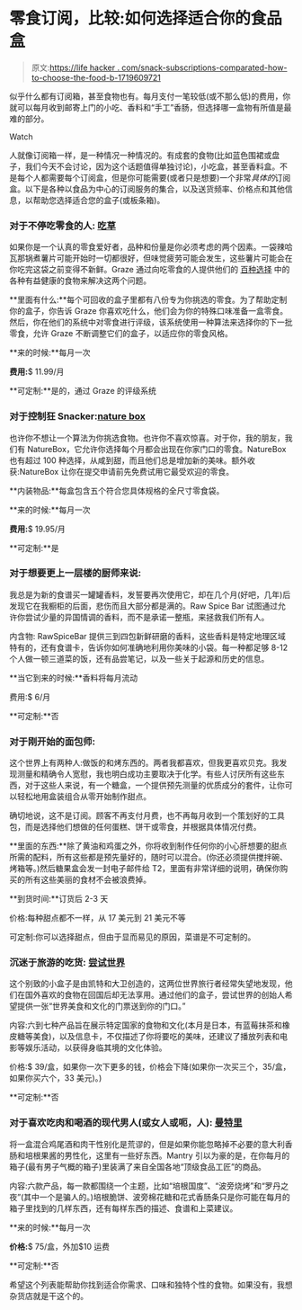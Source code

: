 # 零食订阅，比较:如何选择适合你的食品盒

> 原文:[https://life hacker . com/snack-subscriptions-comparated-how-to-choose-the-food-b-1719609721](https://lifehacker.com/snack-subscriptions-compared-how-to-choose-the-food-b-1719609721)

似乎什么都有订阅箱，甚至食物也有。每月支付一笔较低(或不那么低)的费用，你就可以每月收到邮寄上门的小吃、香料和“手工”香肠，但选择哪一盒物有所值是最难的部分。

Watch

人就像订阅箱一样，是一种情况一种情况的。有成套的食物(比如蓝色围裙或盘子，我们今天不会讨论，因为这个话题值得单独讨论)，小吃盒，甚至香料盒。不是每个人都需要每个订阅盒，但是你可能需要(或者只是想要)一个非常*具体的*订阅盒。以下是各种以食品为中心的订阅服务的集合，以及送货频率、价格点和其他信息，以帮助您选择适合您的盒子(或板条箱)。

### 对于不停吃零食的人: [吃草](https://www.graze.com/us)

如果你是一个认真的零食爱好者，品种和份量是你必须考虑的两个因素。一袋辣哈瓦那锅煮薯片可能开始时一切都很好，但味觉疲劳可能会发生，这些薯片可能会在你吃完这袋之前变得不新鲜。Graze 通过向吃零食的人提供他们的 [百种选择](https://www.graze.com/us/snacks) 中的各种有益健康的食物来解决这两个问题。

**里面有什么:**每个可回收的盒子里都有八份专为你挑选的零食。为了帮助定制你的盒子，你告诉 Graze 你喜欢吃什么，他们会为你的特殊口味准备一盒零食。然后，你在他们的系统中对零食进行评级，该系统使用一种算法来选择你的下一批零食，允许 Graze 不断调整它们的盒子，以适应你的零食风格。

**来的时候:**每月一次

**费用:**$ 11.99/月

**可定制:**是的，通过 Graze 的评级系统

### 对于控制狂 Snacker:[nature box](https://naturebox.com/)

也许你不想让一个算法为你挑选食物。也许你不喜欢惊喜。对于你，我的朋友，我们有 NatureBox，它允许你选择每个月都会出现在你家门口的零食。NatureBox 也有超过 100 种选择，从咸到甜，而且他们总是增加新的美味。额外收获:NatureBox 让你在提交申请前先免费试用它最受欢迎的零食。

**内装物品:**每盒包含五个符合您具体规格的全尺寸零食袋。

**来的时候:**每月一次

**费用:**$ 19.95/月

**可定制:**是

### 对于想要更上一层楼的厨师来说:

我总是为新的食谱买一罐罐香料，发誓要再次使用它，却在几个月(好吧，几年)后发现它在我橱柜的后面，悲伤而且大部分都是满的。Raw Spice Bar 试图通过允许你尝试少量的异国情调的香料，而不是承诺一整瓶，来拯救我们所有人。

内含物: RawSpiceBar 提供三到四包新鲜研磨的香料，这些香料是特定地理区域特有的，还有食谱卡，告诉你如何准确地利用你美味的小袋。每一种都足够 8-12 个人做一顿三道菜的饭，还有品尝笔记，以及一些关于起源和历史的信息。

**当它到来的时候:**香料将每月流动

费用:$ 6/月

**可定制:**否

### 对于刚开始的面包师:

这个世界上有两种人:做饭的和烤东西的。两者我都喜欢，但我更喜欢贝克。我发现测量和精确令人宽慰，我也明白成功主要取决于化学。有些人讨厌所有这些东西，对于这些人来说，有一个糖盒，一个提供预先测量的优质成分的套件，让你可以轻松地用盒装组合从零开始制作甜点。

确切地说，这不是订阅。顾客不再支付月费，也不再每月收到一个策划好的工具包，而是选择他们想做的任何蛋糕、饼干或零食，并根据具体情况付费。

**里面的东西:**除了黄油和鸡蛋之外，你将收到制作任何你的小心肝想要的甜点所需的配料，所有这些都是预先量好的，随时可以混合。(你还必须提供搅拌碗、烤箱等。)然后糖果盒会发一封电子邮件给 T2，里面有非常详细的说明，确保你购买的所有这些美丽的食材不会被浪费掉。

**到货时间:**订货后 2-3 天

价格:每种甜点都不一样，从 17 美元到 21 美元不等

可定制:你可以选择甜点，但由于显而易见的原因，菜谱是不可定制的。

### 沉迷于旅游的吃货: [尝试世界](http://www.trytheworld.com/)

这个别致的小盒子是由凯特和大卫创造的，这两位世界旅行者经常失望地发现，他们在国外喜欢的食物在回国后却无法享用。通过他们的盒子，尝试世界的创始人希望提供一张“世界美食和文化的门票送到你的门口。”

内容:六到七种产品旨在展示特定国家的食物和文化(本月是日本，有蓝莓抹茶和橡皮糖等美食)，以及信息卡，不仅描述了你将要吃的美味，还建议了播放列表和电影等娱乐活动，以获得身临其境的文化体验。

价格:$ 39/盒，如果你一次下更多的钱，价格会下降(如果你一次买三个，35/盒，如果你买六个，33 美元)。)

**可定制:**否

### 对于喜欢吃肉和喝酒的现代男人(或女人或呃，人): [曼特里](http://mantry.com/)

将一盒混合鸡尾酒和肉干性别化是荒谬的，但是如果你能忽略掉不必要的意大利香肠和培根果酱的男性化，这里有一些好东西。Mantry 引以为豪的是，在你每月的箱子(最有男子气概的箱子)里装满了来自全国各地“顶级食品工匠”的商品。

内容:六款产品，每一款都围绕一个主题，比如“培根国度”、“波旁烧烤”和“罗丹之夜”(其中一个是骗人的。)培根脆饼、波旁棉花糖和花式香肠条只是你可能在每月的箱子里找到的几样东西，还有每样东西的描述、食谱和上菜建议。

**来的时候:**每月一次

**价格:**$ 75/盒，外加$10 运费

**可定制:**否

希望这个列表能帮助你找到适合你需求、口味和独特个性的食物。如果没有，我想杂货店就是干这个的。